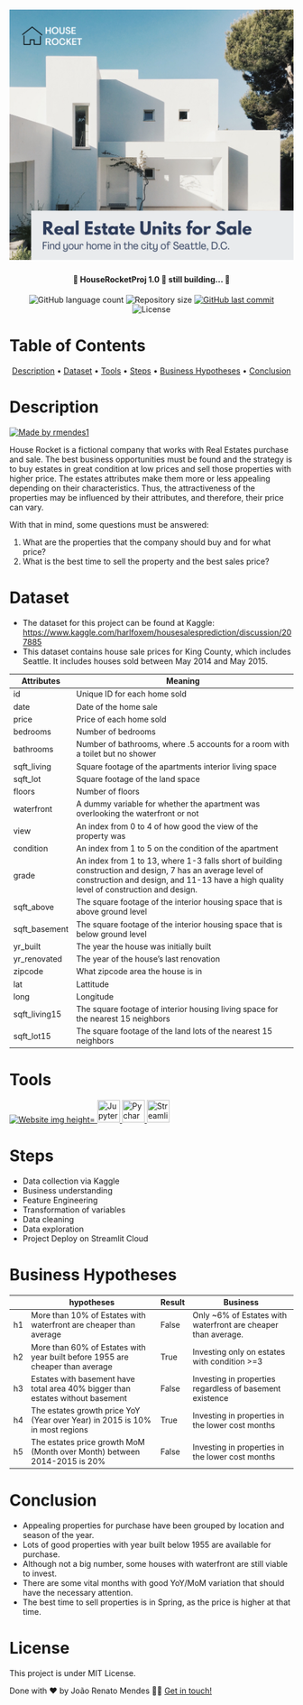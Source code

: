 <h1 align="center">
    <img alt="HouseRocketProj" title="#HouseRocket" src="img/house_rocket.png" />
</h1>

<h4 align="center"> 
	🚧 HouseRocketProj 1.0 🚀 still building... 🚧
</h4>

<p align="center">
  <img alt="GitHub language count" src="https://img.shields.io/github/languages/count/rmendes1/house-rocket?color=%2304D361">

  <img alt="Repository size" src="https://img.shields.io/github/repo-size/rmendes1/house-rocket">
	
  
  <a href="https://github.com/rmendes1/house-rocket/commits/main">
    <img alt="GitHub last commit" src="https://img.shields.io/github/last-commit/rmendes1/house-rocket">
  </a>

  <img alt="License" src="https://img.shields.io/badge/license-MIT-brightgreen">
</p>

# Table of Contents
<p align="center">
  <a href="#description">Description</a> •
  <a href="#dataset">Dataset</a> •
  <a href="#tools">Tools</a> •
  <a href="#steps">Steps</a> •  
  <a href="#business-hypotheses">Business Hypotheses</a> •
  <a href="#conclusion">Conclusion</a>
</p>


# **Description**



<a href="https://share.streamlit.io/rmendes1/house-rocket/main/dashboard.py">
  <img alt="Made by rmendes1" src="https://img.shields.io/badge/Acess%20Dashboard%20-Streamlit-%2304D361">
</a>



House Rocket is a fictional company that works with Real Estates purchase and sale. The best business opportunities must be found and the strategy is to buy estates in great condition at low prices and sell those properties with higher price. The estates attributes make them more or less appealing depending on their characteristics. Thus, the attractiveness of the properties may be influenced by their attributes, and therefore, their price can vary. 


With that in mind, some questions must be answered:

1. What are the properties that the company should buy and for what price?
2. What is the best time to sell the property and the best sales price?

# **Dataset**
- The dataset for this project can be found at Kaggle: https://www.kaggle.com/harlfoxem/housesalesprediction/discussion/207885 
- This dataset contains house sale prices for King County, which includes Seattle. It includes houses sold between May 2014 and May 2015.

| Attributes     | Meaning                                                                                                                                                                                              |
|----------------|------------------------------------------------------------------------------------------------------------------------------------------------------------------------------------------------------|
| id             | Unique ID for each home sold                                                                                                                                                                         |
| date           | Date of the home sale                                                                                                                                                                                |
| price          | Price of each home sold                                                                                                                                                                              |
| bedrooms       | Number of bedrooms                                                                                                                                                                                   |
| bathrooms      | Number of bathrooms, where .5 accounts for a room with a toilet but no shower                                                                                                                        |
| sqft_living    | Square footage of the apartments interior living space                                                                                                                                               |
| sqft_lot       | Square footage of the land space                                                                                                                                                                     |
| floors         | Number of floors                                                                                                                                                                                     |
| waterfront     | A dummy variable for whether the apartment was overlooking the waterfront or not                                                                                                                     |
| view           | An index from 0 to 4 of how good the view of the property was                                                                                                                                        |
| condition      | An index from 1 to 5 on the condition of the apartment                                                                                                                                               |
| grade          | An index from 1 to 13, where 1-3 falls short of building construction and design, 7 has an average level of construction and design, and 11-13 have a high quality level of construction and design. |
| sqft_above     | The square footage of the interior housing space that is above ground level                                                                                                                          |
| sqft_basement  | The square footage of the interior housing space that is below ground level                                                                                                                          |
| yr_built       | The year the house was initially built                                                                                                                                                               |
| yr_renovated   | The year of the house’s last renovation                                                                                                                                                              |
| zipcode        | What zipcode area the house is in                                                                                                                                                                    |
| lat            | Lattitude                                                                                                                                                                                            |
| long           | Longitude                                                                                                                                                                                            |
| sqft_living15  | The square footage of interior housing living space for the nearest 15 neighbors                                                                                                                     |
| sqft_lot15     | The square footage of the land lots of the nearest 15 neighbors                                                                                                                                      |

# Tools
<p align="left">
<a href="https://www.python.org/"> <img alt="Website img height="40" width="40" title="Python" src="https://cdn.jsdelivr.net/npm/simple-icons@v5/icons/python.svg" /> </a>
<a href="https://jupyter.org/">  <img height="40" width="40" title="Jupyter" src="https://unpkg.com/simple-icons@6.0.0/icons/jupyter.svg" /> </a>
<a href="https://www.jetbrains.com/pycharm/">	 <img height="40" width="40" title="Pycharm" src="https://unpkg.com/simple-icons@6.0.0/icons/pycharm.svg" /> </a>
<a href="https://streamlit.io/">   <img height="40" width="40"  title="Streamlit" src="https://unpkg.com/simple-icons@5.24.0/icons/streamlit.svg" /> </a>
</p>


# Steps

- Data collection via Kaggle
- Business understanding
- Feature Engineering
- Transformation of variables
- Data cleaning
- Data exploration
- Project Deploy on Streamlit Cloud

# Business Hypotheses

|     | hypotheses                                                                     | Result | Business                                                             |
|-----|--------------------------------------------------------------------------------|--------|----------------------------------------------------------------------|
| h1  | More than 10% of Estates with waterfront are cheaper than average              | False  | Only ~6% of Estates with waterfront are cheaper than average.         |
| h2  | More than 60% of Estates with year built before 1955 are cheaper than average  | True   | Investing only on estates with condition >=3                         |
| h3  | Estates with basement have total area 40% bigger than estates without basement | False  | Investing in properties regardless of basement existence             |
| h4  | The estates growth price YoY (Year over Year) in 2015 is 10% in most regions   | True   | Investing in properties in the lower cost months     |
| h5  | The estates price growth MoM (Month over Month) between 2014-2015 is 20%       | False  | Investing in properties in the lower cost months                     |

# Conclusion
- Appealing properties for purchase have been grouped by location and season of the year. 
- Lots of good properties with year built below 1955 are available for 
purchase. 
- Although not a big number, some houses with waterfront are still viable to invest.
-  There are some vital months with good YoY/MoM variation that should have the necessary attention. 
-  The best time to sell properties is in Spring, as the price is higher at that time.

# License

This project is under MIT License.

Done with ❤️ by João Renato Mendes 👋🏽 [Get in touch!](https://www.linkedin.com/in/joaorenatomendes/)

